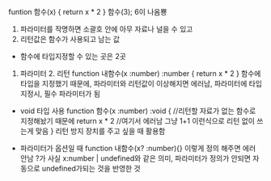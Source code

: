 funtion 함수(x) {
    return x * 2
}
함수(3); 6이 나옴뿅

1. 파라미터를 작명하면 소괄호 안에 아무 자료나 널을 수 있고
2. 리턴값은 함수가 사용되고 남는 값

* 함수에 타입지정할 수 있는 곳은 2곳
1. 파라미터 2. 리턴
function 내함수(x :number) :number { 
  return x * 2 
}
함수에 타입을 지정했기 때문에, 파라미터와 리턴값이 이상해지면 에러남, 파라미터에 타입 지정시,  필수 파라미터가 됨

* void 타입 사용
function 함수(x :number) :void { //리턴할 자료가 없는 함수로 지정해놨기 때문에
  return x * 2 //여기서 에러남 
  그냥 1+1 이런식으로 리턴 없이 쓰는게 맞음
}
리턴 방지 장치를 주고 싶을 때 활용함

* 파라미터가 옵션일 때
function 내함수(x? :number){} 이렇게 정의 해주면 에러 안남
?가 사실 x:number | undefined와 같은 의미, 파라미터가 정의가 안되면 자동으로 undefined가되는 것을 반영한 것


